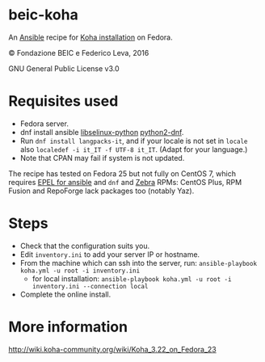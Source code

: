 # beic-koha

An [Ansible](http://www.ansible.com/) recipe for [Koha installation](https://koha-community.org/download-koha/) on Fedora.

© Fondazione BEIC e Federico Leva, 2016

GNU General Public License v3.0

# Requisites used

* Fedora server.
* dnf install ansible [libselinux-python](https://docs.ansible.com/ansible/intro_installation.html#managed-node-requirements) [python2-dnf](https://docs.ansible.com/ansible/dnf_module.html#requirements).
* Run `dnf install langpacks-it`, and if your locale is not set in `locale` also `localedef -i it_IT -f UTF-8 it_IT`. (Adapt for your language.)
* Note that CPAN may fail if system is not updated.

The recipe has tested on Fedora 25 but not fully on CentOS 7, which requires [EPEL for ansible](https://www.liquidweb.com/kb/how-to-install-ansible-on-centos-7-via-yum/) and `dnf` and [Zebra](http://www.indexdata.com/zebra/) RPMs: CentOS Plus, RPM Fusion and RepoForge lack packages too (notably Yaz).

# Steps

* Check that the configuration suits you.
* Edit `inventory.ini` to add your server IP or hostname.
* From the machine which can ssh into the server, run:
  `ansible-playbook koha.yml -u root -i inventory.ini`
  * for local installation: `ansible-playbook koha.yml -u root -i inventory.ini --connection local`
* Complete the online install.

# More information

http://wiki.koha-community.org/wiki/Koha_3.22_on_Fedora_23
